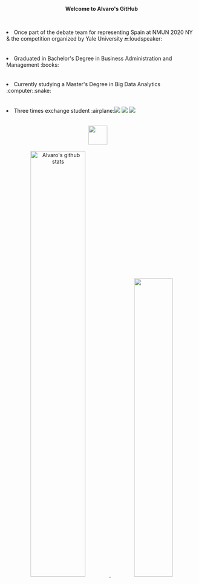 <p align="center">
<strong>Welcome to Alvaro's GitHub</strong></p>

<p>
 <br>
<li>Once part of the debate team for representing Spain at NMUN 2020 NY & the competition organized by Yale University 🔚:loudspeaker:</li>
 </br>
  <br>
<li>Graduated in Bachelor's Degree in Business Administration and Management :books:</li></li></li>
 </br>
 <br>
<li>Currently studying a Master's Degree in Big Data Analytics :computer::snake:</li></li>
 </br>
 <br>
<li>Three times exchange student :airplane:<img src="https://img.icons8.com/color/28/000000/poland.png"/> <img src="https://img.icons8.com/color/28/000000/croatia.png"/> <img src="https://img.icons8.com/color/28/000000/south-korea.png"/></li>
</ul>
</br>
</p>
<p align="center">
  <a href="https://www.linkedin.com/in/chiquillo/" target="_blank"><img src="https://img.icons8.com/fluency/240/000000/linkedin.png" height="50" width="50"></a>
&nbsp;&nbsp;&nbsp;&nbsp;

 <p align="center"><a href="https://github.com/alozk/github-readme-stats">
<img src="https://github-readme-stats.vercel.app/api?username=alozk&show_icons=true&theme=github_dark" alt="Alvaro's github stats" width="53.65%"/> </a>
<a href="https://github.com/alozk/github-readme-stats">
<img width="44.9%" src="https://github-readme-stats.vercel.app/api/top-langs/?username=alozk&layout=compact&theme=github_dark&hide_border=false"  /></a>
  
</p>
